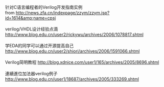 针对C语言编程者的Verilog开发指南实例<BR>from <A href="http://news.zfa.cn/indexpage/zzym/zzym.jsp?id=1614&amp;name=cpsj">http://news.zfa.cn/indexpage/zzym/zzym.jsp?id=1614&amp;name=cpsj</A><BR><BR>verilog/VHDL设计经验点滴 <A href="http://www.blog.edu.cn/user2/rickywu/archives/2006/1078817.shtml">http://www.blog.edu.cn/user2/rickywu/archives/2006/1078817.shtml</A><BR><BR>学EDA的同学可以通过开源提高自己 <A href="http://www.blog.edu.cn/user2/shiori/archives/2006/1591066.shtml">http://www.blog.edu.cn/user2/shiori/archives/2006/1591066.shtml</A><BR><BR>Verilog简明教程 <A href="http://blog.xdnice.com/user1/165/archives/2005/8696.shtml">http://blog.xdnice.com/user1/165/archives/2005/8696.shtml</A><BR><BR>連續進位加法器verilog例子 <A href="http://www.blog.edu.cn/user1/18687/archives/2005/333269.shtml">http://www.blog.edu.cn/user1/18687/archives/2005/333269.shtml</A>